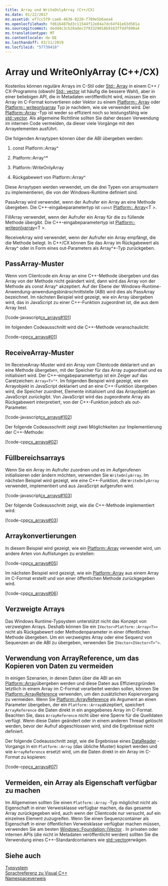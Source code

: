 ```yaml
---
title: Array und WriteOnlyArray (C++/CX)
ms.date: 01/22/2017
ms.assetid: ef7cc5f9-cae6-4636-8220-f789e5b6aea4
ms.openlocfilehash: fd616487bd3c11544f12e84a7dc64f41e63d501a
ms.sourcegitcommit: dedd4c3cb28adec3793329018b9163ffddf890a4
ms.translationtype: MT
ms.contentlocale: de-DE
ms.lasthandoff: 03/11/2019
ms.locfileid: "57739418"
---
```

# <a name="array-and-writeonlyarray-ccx"></a>Array und WriteOnlyArray (C++/CX)

Kostenlos können reguläre Arrays im C-Stil oder [Std:: Array](../standard-library/array-class-stl.md) in einem C++ / CX-Programms (obwohl [Std:: vector](../standard-library/vector-class.md) ist häufig die bessere Wahl), aber in einer beliebigen API, die in Metadaten veröffentlicht wird, müssen Sie ein Array im C-Format konvertieren oder Vektor zu einem [Platform:: Array](../cppcx/platform-array-class.md) oder [Platform:: writeonlyarray](../cppcx/platform-writeonlyarray-class.md) Typ je nachdem, wie sie verwendet wird. Der [Platform::Array](../cppcx/platform-array-class.md) -Typ ist weder so effizient noch so leistungsfähig wie [std::vector](../standard-library/vector-class.md). Als allgemeine Richtlinie sollten Sie daher dessen Verwendung im internen Code vermeiden, da dieser viele Vorgänge mit den Arrayelementen ausführt.

Die folgenden Arraytypen können über die ABI übergeben werden:

1. const Platform::Array^

1. Platform::Array^*

1. Platform::WriteOnlyArray

1. Rückgabewert von Platform::Array^

Diese Arraytypen werden verwendet, um die drei Typen von arraymustern zu implementieren, die von der Windows-Runtime definiert sind.

PassArray wird verwendet, wenn der Aufrufer ein Array an eine Methode übergeben. Die C++-eingabeparametertyp ist `const` [Platform:: Array](../cppcx/platform-array-class.md)\<T >.

FillArray verwendet, wenn der Aufrufer ein Array für die zu füllende Methode übergibt. Die C++-eingabeparametertyp ist [Platform:: writeonlyarray](../cppcx/platform-writeonlyarray-class.md)\<T >.

ReceiveArray wird verwendet, wenn der Aufrufer ein Array empfängt, die die Methode belegt. In C++/CX können Sie das Array im Rückgabewert als Array^ oder in Form eines out-Parameters als Array^*-Typ zurückgeben.

## <a name="passarray-pattern"></a>PassArray-Muster

Wenn vom Clientcode ein Array an eine C++-Methode übergeben und das Array von der Methode nicht geändert wird, dann wird das Array von der Methode als const Array^ akzeptiert. Auf der Ebene der Windows-Runtime-Anwendung-anwendungsbinärschnittstelle (ABI) wird dies als PassArray bezeichnet. Im nächsten Beispiel wird gezeigt, wie ein Array übergeben wird, das in JavaScript zu einer C++-Funktion zugeordnet ist, die aus dem Array liest.

[!code-javascript[cx_arrays#101](../cppcx/codesnippet/JavaScript/array-and-writeonlyarray-c-_1.js)]

Im folgenden Codeausschnitt wird die C++-Methode veranschaulicht:

[!code-cpp[cx_arrays#01](../cppcx/codesnippet/CPP/js-array/class1.cpp#01)]

## <a name="receivearray-pattern"></a>ReceiveArray-Muster

Im ReceiveArray-Muster wird ein Array vom Clientcode deklariert und an eine Methode übergeben, mit der Speicher für das Array zugeordnet und es initialisiert wird. Der C++-eingabeparametertyp ist ein Zeiger auf das Caretzeichen: `Array<T>^*`. Im folgenden Beispiel wird gezeigt, wie ein Arrayobjekt in JavaScript deklariert und an eine C++-Funktion übergeben wird, die Speicher zuordnet, Elemente initialisiert und das Arrayobjekt an JavaScript zurückgibt. Von JavaScript wird das zugeordnete Array als Rückgabewert interpretiert, von der C++-Funktion jedoch als out-Parameter.

[!code-javascript[cx_arrays#102](../cppcx/codesnippet/JavaScript/array-and-writeonlyarray-c-_3.js)]

Der folgende Codeausschnitt zeigt zwei Möglichkeiten zur Implementierung der C++-Methode:

[!code-cpp[cx_arrays#02](../cppcx/codesnippet/CPP/js-array/class1.cpp#02)]

## <a name="fill-arrays"></a>Füllbereichsarrays

Wenn Sie ein Array im Aufrufer zuordnen und es im Aufgerufenen initialisieren oder ändern möchten, verwenden Sie `WriteOnlyArray`. Im nächsten Beispiel wird gezeigt, wie eine C++-Funktion, die `WriteOnlyArray` verwendet, implementiert und aus JavaScript aufgerufen wird.

[!code-javascript[cx_arrays#103](../cppcx/codesnippet/JavaScript/array-and-writeonlyarray-c-_5.js)]

Der folgende Codeausschnitt zeigt, wie die C++-Methode implementiert wird:

[!code-cpp[cx_arrays#03](../cppcx/codesnippet/CPP/js-array/class1.cpp#03)]

## <a name="array-conversions"></a>Arraykonvertierungen

In diesem Beispiel wird gezeigt, wie ein [Platform::Array](../cppcx/platform-array-class.md) verwendet wird, um andere Arten von Auflistungen zu erstellen:

[!code-cpp[cx_arrays#05](../cppcx/codesnippet/CPP/js-array/class1.cpp#05)]

Im nächsten Beispiel wird gezeigt, wie ein [Platform::Array](../cppcx/platform-array-class.md) aus einem Array im C-Format erstellt und von einer öffentlichen Methode zurückgegeben wird.

[!code-cpp[cx_arrays#06](../cppcx/codesnippet/CPP/js-array/class1.cpp#06)]

## <a name="jagged-arrays"></a>Verzweigte Arrays

Das Windows Runtime-Typsystem unterstützt nicht das Konzept von verzweigten Arrays. Deshalb können Sie ein `IVector<Platform::Array<T>>` nicht als Rückgabewert oder Methodenparameter in einer öffentlichen Methode übergeben. Um ein verzweigtes Array oder eine Sequenz von Sequenzen an die ABI zu übergeben, verwenden Sie `IVector<IVector<T>^>`.

## <a name="use-arrayreference-to-avoid-copying-data"></a>Verwendung von ArrayReference, um das Kopieren von Daten zu vermeiden

In einigen Szenarien, in denen Daten über die ABI an ein [Platform::Array](../cppcx/platform-array-class.md)übergeben werden und diese Daten aus Effizienzgründen letztlich in einem Array im C-Format verarbeitet werden sollen, können Sie [Platform::ArrayReference](../cppcx/platform-arrayreference-class.md) verwenden, um den zusätzlichen Kopiervorgang zu vermeiden. Wenn Sie [Platform::ArrayReference](../cppcx/platform-arrayreference-class.md) als Argument an einen Parameter übergeben, der ein `Platform::Array`akzeptiert, speichert `ArrayReference` die Daten direkt in ein angegebenes Array im C-Format. Beachten Sie, dass `ArrayReference` nicht über eine Sperre für die Quelldaten verfügt. Wenn diese Daten geändert oder in einem anderen Thread gelöscht werden, bevor der Aufruf abgeschlossen wird, sind die Ergebnisse nicht definiert.

Der folgende Codeausschnitt zeigt, wie die Ergebnisse eines [DataReader](/uwp/api/Windows.Storage.Streams.DataReader) -Vorgangs in ein `Platform::Array` (das übliche Muster) kopiert werden und wie `ArrayReference` ersetzt wird, um die Daten direkt in ein Array im C-Format zu kopieren:

[!code-cpp[cx_arrays#07](../cppcx/codesnippet/CPP/js-array/class1.h#07)]

## <a name="avoid-exposing-an-array-as-a-property"></a>Vermeiden, ein Array als Eigenschaft verfügbar zu machen

Im Allgemeinen sollten Sie einen `Platform::Array` -Typ möglichst nicht als Eigenschaft in einer Verweisklasse verfügbar machen, da das gesamte Array zurückgegeben wird, auch wenn der Clientcode nur versucht, auf ein einzelnes Element zuzugreifen. Wenn Sie einen Sequenzcontainer als Eigenschaft in einer öffentlichen Verweisklasse verfügbar machen müssen, verwenden Sie am besten [Windows::Foundation::IVector](/uwp/api/Windows.Foundation.Collections.IVector_T_) . In privaten oder internen APIs (die nicht in Metadaten veröffentlicht werden) sollten Sie die Verwendung eines C++-Standardcontainers wie [std::vector](../standard-library/vector-class.md)erwägen.

## <a name="see-also"></a>Siehe auch

[Typsystem](../cppcx/type-system-c-cx.md)<br/>
[Sprachreferenz zu Visual C++](../cppcx/visual-c-language-reference-c-cx.md)<br/>
[Namespaceverweis](../cppcx/namespaces-reference-c-cx.md)
